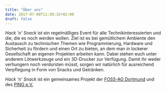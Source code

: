```yaml
---
title: "Über uns"
date: 2017-07-08T11:50:32+02:00
draft: false
---
```


*Hack 'n' Snack* ist ein regelmäßiges Event für alle Technikinteressierten und die, die es noch werden wollen. Ziel ist es bei gemütlichem Ambiente den Austausch zu technischen Themen wie Programmierung, Hardware und Sicherheit zu fördern und einen Ort zu bieten, an dem man in lockerer Gesellschaft an eigenen Projekten arbeiten kann. Dabei stehen euch unter anderem Lötwerkzeuge und ein 3D-Drucker zur Verfügung. Damit ihr weder verhungern noch verdursten müsst, sorgen wir natürlich für ausreichend Verpflegung in Form von Snacks und Getränken.

*Hack 'n' Snack* ist ein gemeinsames Projekt der [FOSS-AG Dortmund](https://foss-ag.de) und des [PING e.V.](http://ping.de)
